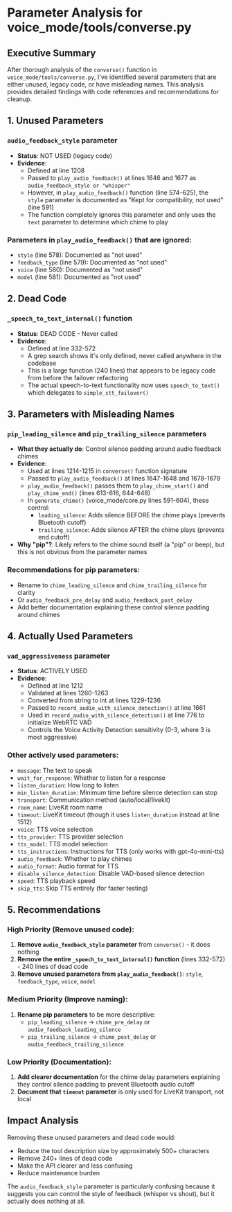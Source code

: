 # Parameter Analysis for voice_mode/tools/converse.py

## Executive Summary

After thorough analysis of the `converse()` function in `voice_mode/tools/converse.py`, I've identified several parameters that are either unused, legacy code, or have misleading names. This analysis provides detailed findings with code references and recommendations for cleanup.

## 1. Unused Parameters

### `audio_feedback_style` parameter
- **Status**: NOT USED (legacy code)
- **Evidence**:
  - Defined at line 1208
  - Passed to `play_audio_feedback()` at lines 1646 and 1677 as `audio_feedback_style or "whisper"`
  - However, in `play_audio_feedback()` function (line 574-625), the `style` parameter is documented as "Kept for compatibility, not used" (line 591)
  - The function completely ignores this parameter and only uses the `text` parameter to determine which chime to play

### Parameters in `play_audio_feedback()` that are ignored:
- `style` (line 578): Documented as "not used"
- `feedback_type` (line 579): Documented as "not used"
- `voice` (line 580): Documented as "not used"
- `model` (line 581): Documented as "not used"

## 2. Dead Code

### `_speech_to_text_internal()` function
- **Status**: DEAD CODE - Never called
- **Evidence**:
  - Defined at line 332-572
  - A grep search shows it's only defined, never called anywhere in the codebase
  - This is a large function (240 lines) that appears to be legacy code from before the failover refactoring
  - The actual speech-to-text functionality now uses `speech_to_text()` which delegates to `simple_stt_failover()`

## 3. Parameters with Misleading Names

### `pip_leading_silence` and `pip_trailing_silence` parameters
- **What they actually do**: Control silence padding around audio feedback chimes
- **Evidence**:
  - Used at lines 1214-1215 in `converse()` function signature
  - Passed to `play_audio_feedback()` at lines 1647-1648 and 1678-1679
  - `play_audio_feedback()` passes them to `play_chime_start()` and `play_chime_end()` (lines 613-616, 644-648)
  - In `generate_chime()` (voice_mode/core.py lines 591-604), these control:
    - `leading_silence`: Adds silence BEFORE the chime plays (prevents Bluetooth cutoff)
    - `trailing_silence`: Adds silence AFTER the chime plays (prevents end cutoff)
- **Why "pip"?**: Likely refers to the chime sound itself (a "pip" or beep), but this is not obvious from the parameter names

### Recommendations for pip parameters:
- Rename to `chime_leading_silence` and `chime_trailing_silence` for clarity
- Or `audio_feedback_pre_delay` and `audio_feedback_post_delay`
- Add better documentation explaining these control silence padding around chimes

## 4. Actually Used Parameters

### `vad_aggressiveness` parameter
- **Status**: ACTIVELY USED
- **Evidence**:
  - Defined at line 1212
  - Validated at lines 1260-1263
  - Converted from string to int at lines 1229-1236
  - Passed to `record_audio_with_silence_detection()` at line 1661
  - Used in `record_audio_with_silence_detection()` at line 776 to initialize WebRTC VAD
  - Controls the Voice Activity Detection sensitivity (0-3, where 3 is most aggressive)

### Other actively used parameters:
- `message`: The text to speak
- `wait_for_response`: Whether to listen for a response
- `listen_duration`: How long to listen
- `min_listen_duration`: Minimum time before silence detection can stop
- `transport`: Communication method (auto/local/livekit)
- `room_name`: LiveKit room name
- `timeout`: LiveKit timeout (though it uses `listen_duration` instead at line 1512)
- `voice`: TTS voice selection
- `tts_provider`: TTS provider selection
- `tts_model`: TTS model selection
- `tts_instructions`: Instructions for TTS (only works with gpt-4o-mini-tts)
- `audio_feedback`: Whether to play chimes
- `audio_format`: Audio format for TTS
- `disable_silence_detection`: Disable VAD-based silence detection
- `speed`: TTS playback speed
- `skip_tts`: Skip TTS entirely (for faster testing)

## 5. Recommendations

### High Priority (Remove unused code):
1. **Remove `audio_feedback_style` parameter** from `converse()` - it does nothing
2. **Remove the entire `_speech_to_text_internal()` function** (lines 332-572) - 240 lines of dead code
3. **Remove unused parameters from `play_audio_feedback()`**: `style`, `feedback_type`, `voice`, `model`

### Medium Priority (Improve naming):
1. **Rename pip parameters** to be more descriptive:
   - `pip_leading_silence` → `chime_pre_delay` or `audio_feedback_leading_silence`
   - `pip_trailing_silence` → `chime_post_delay` or `audio_feedback_trailing_silence`

### Low Priority (Documentation):
1. **Add clearer documentation** for the chime delay parameters explaining they control silence padding to prevent Bluetooth audio cutoff
2. **Document that `timeout` parameter** is only used for LiveKit transport, not local

## Impact Analysis

Removing these unused parameters and dead code would:
- Reduce the tool description size by approximately 500+ characters
- Remove 240+ lines of dead code
- Make the API clearer and less confusing
- Reduce maintenance burden

The `audio_feedback_style` parameter is particularly confusing because it suggests you can control the style of feedback (whisper vs shout), but it actually does nothing at all.